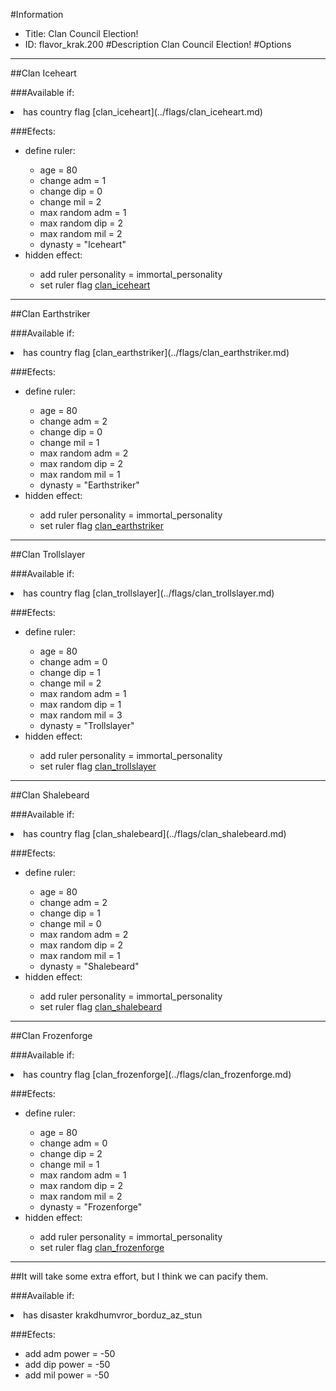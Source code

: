 #Information
 - Title: Clan Council Election!
 - ID: flavor_krak.200
#Description
Clan Council Election!
#Options

___
##Clan Iceheart

###Available if:
<li>has country flag [clan_iceheart](../flags/clan_iceheart.md)</li>

###Efects:<ul><li>define ruler:</li><ul><li>age = 80</li><li>change adm = 1</li><li>change dip = 0</li><li>change mil = 2</li><li>max random adm = 1</li><li>max random dip = 2</li><li>max random mil = 2</li><li>dynasty = "Iceheart"</li></ul><li>hidden effect:</li><ul><li>add ruler personality = immortal_personality</li><li>set ruler flag [clan_iceheart](../flags/clan_iceheart.md)</li></ul></ul>

___
##Clan Earthstriker

###Available if:
<li>has country flag [clan_earthstriker](../flags/clan_earthstriker.md)</li>

###Efects:<ul><li>define ruler:</li><ul><li>age = 80</li><li>change adm = 2</li><li>change dip = 0</li><li>change mil = 1</li><li>max random adm = 2</li><li>max random dip = 2</li><li>max random mil = 1</li><li>dynasty = "Earthstriker"</li></ul><li>hidden effect:</li><ul><li>add ruler personality = immortal_personality</li><li>set ruler flag [clan_earthstriker](../flags/clan_earthstriker.md)</li></ul></ul>

___
##Clan Trollslayer

###Available if:
<li>has country flag [clan_trollslayer](../flags/clan_trollslayer.md)</li>

###Efects:<ul><li>define ruler:</li><ul><li>age = 80</li><li>change adm = 0</li><li>change dip = 1</li><li>change mil = 2</li><li>max random adm = 1</li><li>max random dip = 1</li><li>max random mil = 3</li><li>dynasty = "Trollslayer"</li></ul><li>hidden effect:</li><ul><li>add ruler personality = immortal_personality</li><li>set ruler flag [clan_trollslayer](../flags/clan_trollslayer.md)</li></ul></ul>

___
##Clan Shalebeard

###Available if:
<li>has country flag [clan_shalebeard](../flags/clan_shalebeard.md)</li>

###Efects:<ul><li>define ruler:</li><ul><li>age = 80</li><li>change adm = 2</li><li>change dip = 1</li><li>change mil = 0</li><li>max random adm = 2</li><li>max random dip = 2</li><li>max random mil = 1</li><li>dynasty = "Shalebeard"</li></ul><li>hidden effect:</li><ul><li>add ruler personality = immortal_personality</li><li>set ruler flag [clan_shalebeard](../flags/clan_shalebeard.md)</li></ul></ul>

___
##Clan Frozenforge

###Available if:
<li>has country flag [clan_frozenforge](../flags/clan_frozenforge.md)</li>

###Efects:<ul><li>define ruler:</li><ul><li>age = 80</li><li>change adm = 0</li><li>change dip = 2</li><li>change mil = 1</li><li>max random adm = 1</li><li>max random dip = 2</li><li>max random mil = 2</li><li>dynasty = "Frozenforge"</li></ul><li>hidden effect:</li><ul><li>add ruler personality = immortal_personality</li><li>set ruler flag [clan_frozenforge](../flags/clan_frozenforge.md)</li></ul></ul>

___
##It will take some extra effort, but I think we can pacify them.

###Available if:
<li>has disaster krakdhumvror_borduz_az_stun</li>

###Efects:<ul><li>add adm power = -50</li><li>add dip power = -50</li><li>add mil power = -50</li></ul>
